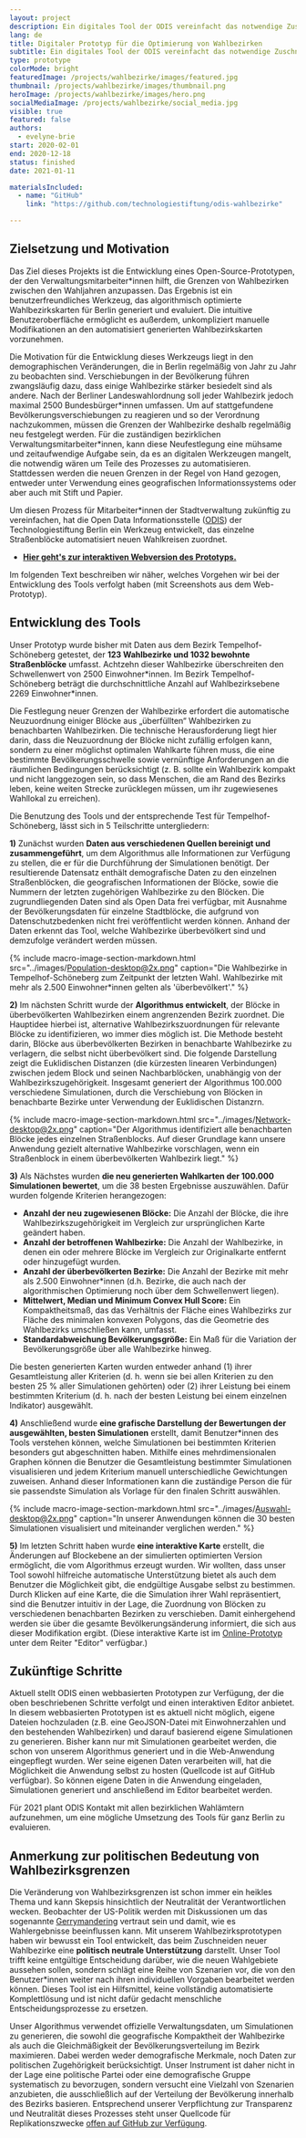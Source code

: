 ```yaml
---
layout: project
description: Ein digitales Tool der ODIS vereinfacht das notwendige Zuschneiden neuer Wahlbezirke für Verwaltungsbeschäftigte
lang: de
title: Digitaler Prototyp für die Optimierung von Wahlbezirken
subtitle: Ein digitales Tool der ODIS vereinfacht das notwendige Zuschneiden neuer Wahlbezirke für Verwaltungsbeschäftigte aufgrund von Bevölkerungsveränderungen
type: prototype
colorMode: bright
featuredImage: /projects/wahlbezirke/images/featured.jpg
thumbnail: /projects/wahlbezirke/images/thumbnail.png
heroImage: /projects/wahlbezirke/images/hero.png
socialMediaImage: /projects/wahlbezirke/social_media.jpg
visible: true
featured: false
authors:
  - evelyne-brie
start: 2020-02-01
end: 2020-12-18
status: finished
date: 2021-01-11

materialsIncluded:
  - name: "GitHub"
    link: "https://github.com/technologiestiftung/odis-wahlbezirke"

---
```


## Zielsetzung und Motivation

Das Ziel dieses Projekts ist die Entwicklung eines Open-Source-Prototypen, der den Verwaltungsmitarbeiter\*innen hilft, die Grenzen von Wahlbezirken zwischen den Wahljahren anzupassen. Das Ergebnis ist ein benutzerfreundliches Werkzeug, das algorithmisch optimierte Wahlbezirkskarten für Berlin generiert und evaluiert. Die intuitive Benutzeroberfläche ermöglicht es außerdem, unkompliziert manuelle Modifikationen an den automatisiert generierten Wahlbezirkskarten vorzunehmen. 

Die Motivation für die Entwicklung dieses Werkzeugs liegt in den demographischen Veränderungen, die in Berlin regelmäßig von Jahr zu Jahr zu beobachten sind. Verschiebungen in der Bevölkerung führen zwangsläufig dazu, dass einige Wahlbezirke stärker besiedelt sind als andere. Nach der Berliner Landeswahlordnung soll jeder Wahlbezirk jedoch maximal 2500 Bundesbürger\*innen umfassen. Um auf stattgefundene Bevölkerungsverschiebungen zu reagieren und so der Verordnung nachzukommen, müssen die Grenzen der Wahlbezirke deshalb regelmäßig neu festgelegt werden. Für die zuständigen bezirklichen Verwaltungsmitarbeiter\*innen, kann diese Neufestlegung eine mühsame und zeitaufwendige Aufgabe sein, da es an digitalen Werkzeugen mangelt, die notwendig wären um Teile des Prozesses zu automatisieren. Stattdessen werden die neuen Grenzen in der Regel von Hand gezogen, entweder unter Verwendung eines geografischen Informationssystems oder aber auch mit Stift und Papier. 

Um diesen Prozess für Mitarbeiter\*innen der Stadtverwaltung zukünftig zu vereinfachen, hat die Open Data Informationsstelle ([ODIS](https://odis-berlin.de)) der Technologiestiftung Berlin ein Werkzeug entwickelt, das einzelne Straßenblöcke automatisiert neuen Wahlkreisen zuordnet.

- **[Hier geht's zur interaktiven Webversion des Prototyps.](https://wahlbezirke.odis-berlin.de/)**

Im folgenden Text beschreiben wir näher, welches Vorgehen wir bei der Entwicklung des Tools verfolgt haben (mit Screenshots aus dem Web-Prototyp).

## Entwicklung des Tools

Unser Prototyp wurde bisher mit Daten aus dem Bezirk Tempelhof-Schöneberg getestet, der **123 Wahlbezirke und 1032 bewohnte Straßenblöcke** umfasst. Achtzehn dieser Wahlbezirke überschreiten den Schwellenwert von 2500 Einwohner\*innen. Im Bezirk Tempelhof-Schöneberg beträgt die durchschnittliche Anzahl auf Wahlbezirksebene 2269 Einwohner\*innen.

Die Festlegung neuer Grenzen der Wahlbezirke erfordert die automatische Neuzuordnung einiger Blöcke aus „überfüllten“ Wahlbezirken zu benachbarten Wahlbezirken. Die technische Herausforderung liegt hier darin, dass die Neuzuordnung der Blöcke nicht zufällig erfolgen kann, sondern zu einer möglichst optimalen Wahlkarte führen muss, die eine bestimmte Bevölkerungsschwelle sowie vernünftige Anforderungen an die räumlichen Bedingungen berücksichtigt (z. B. sollte ein Wahlbezirk kompakt und nicht langgezogen sein, so dass Menschen, die am Rand des Bezirks leben, keine weiten Strecke zurücklegen müssen, um ihr zugewiesenes Wahllokal zu erreichen). 

Die Benutzung des Tools und der entsprechende Test für Tempelhof-Schöneberg, lässt sich in 5 Teilschritte untergliedern:

**1)** Zunächst wurden **Daten aus verschiedenen Quellen bereinigt und zusammengeführt**, um dem Algorithmus alle Informationen zur Verfügung zu stellen, die er für die Durchführung der Simulationen benötigt. Der resultierende Datensatz enthält demografische Daten zu den einzelnen Straßenblöcken, die geografischen Informationen der Blöcke, sowie die Nummern der letzten zugehörigen Wahlbezirke zu den Blöcken. Die zugrundliegenden Daten sind als Open Data frei verfügbar, mit Ausnahme der Bevölkerungsdaten für einzelne Stadtblöcke, die aufgrund von Datenschutzbedenken nicht frei veröffentlicht werden können. Anhand der Daten erkennt das Tool, welche Wahlbezirke überbevölkert sind und demzufolge verändert werden müssen.

{% include macro-image-section-markdown.html src="../images/Population-desktop@2x.png" caption="Die Wahlbezirke in Tempelhof-Schöneberg zum Zeitpunkt der letzten Wahl. Wahlbezirke mit mehr als 2.500 Einwohner*innen gelten als 'überbevölkert'." %}

**2)** Im nächsten Schritt wurde der **Algorithmus entwickelt**, der Blöcke in überbevölkerten Wahlbezirken einem angrenzenden Bezirk zuordnet. Die Hauptidee hierbei ist, alternative Wahlbezirkszuordnungen für relevante Blöcke zu identifizieren, wo immer dies möglich ist. Die Methode besteht darin, Blöcke aus überbevölkerten Bezirken in benachbarte Wahlbezirke zu verlagern, die selbst nicht überbevölkert sind. Die folgende Darstellung zeigt die Euklidischen Distanzen (die kürzesten linearen Verbindungen) zwischen jedem Block und seinen Nachbarblöcken, unabhängig von der Wahlbezirkszugehörigkeit. Insgesamt generiert der Algorithmus 100.000 verschiedene Simulationen, durch die Verschiebung von Blöcken in benachbarte Bezirke unter Verwendung der Euklidischen Distanzrn.

{% include macro-image-section-markdown.html src="../images/Network-desktop@2x.png" caption="Der Algorithmus identifiziert alle benachbarten Blöcke jedes einzelnen Straßenblocks. Auf dieser Grundlage kann unsere Anwendung gezielt alternative Wahlbezirke vorschlagen, wenn ein Straßenblock in einem überbevölkerten Wahlbezirk liegt." %}

**3)** Als Nächstes wurden **die neu generierten Wahlkarten der 100.000 Simulationen bewertet**, um die 38 besten Ergebnisse auszuwählen. Dafür wurden folgende Kriterien herangezogen:

  -	**Anzahl der neu zugewiesenen Blöcke:** Die Anzahl der Blöcke, die ihre Wahlbezirkszugehörigkeit im Vergleich zur ursprünglichen Karte geändert haben.
  -	**Anzahl der betroffenen Wahlbezirke:** Die Anzahl der Wahlbezirke, in denen ein oder mehrere Blöcke im Vergleich zur Originalkarte entfernt oder hinzugefügt wurden.
  -	**Anzahl der überbevölkerten Bezirke:** Die Anzahl der Bezirke mit mehr als 2.500 Einwohner\*innen (d.h. Bezirke, die auch nach der algorithmischen Optimierung noch über dem Schwellenwert liegen).
  -	**Mittelwert, Median und Minimum Convex Hull Score:** Ein Kompaktheitsmaß, das das Verhältnis der Fläche eines Wahlbezirks zur Fläche des minimalen konvexen Polygons, das die Geometrie des Wahlbezirks umschließen kann, umfasst.
  -	**Standardabweichung Bevölkerungsgröße:** Ein Maß für die Variation der Bevölkerungsgröße über alle Wahlbezirke hinweg.

Die besten generierten Karten wurden entweder anhand (1) ihrer Gesamtleistung aller Kriterien (d. h. wenn sie bei allen Kriterien zu den besten 25 % aller Simulationen gehörten) oder (2) ihrer Leistung bei einem bestimmten Kriterium (d. h. nach der besten Leistung bei einem einzelnen Indikator) ausgewählt.

**4)** Anschließend wurde **eine grafische Darstellung der Bewertungen der ausgewählten, besten Simulationen** erstellt, damit Benutzer\*innen des Tools verstehen können, welche Simulationen bei bestimmten Kriterien besonders gut abgeschnitten haben. Mithilfe eines mehrdimensionalen Graphen können die Benutzer die Gesamtleistung bestimmter Simulationen visualisieren und jedem Kriterium manuell unterschiedliche Gewichtungen zuweisen. Anhand dieser Informationen kann die zuständige Person die für sie passendste Simulation als Vorlage für den finalen Schritt auswählen. 

{% include macro-image-section-markdown.html src="../images/Auswahl-desktop@2x.png" caption="In unserer Anwendungen können die 30 besten Simulationen visualisiert und miteinander verglichen werden." %}


**5)** Im letzten Schritt haben wurde **eine interaktive Karte** erstellt, die Änderungen auf Blockebene an der simulierten optimierten Version ermöglicht, die vom Algorithmus erzeugt wurden. Wir wollten, dass unser Tool sowohl hilfreiche automatische Unterstützung bietet als auch dem Benutzer die Möglichkeit gibt, die endgültige Ausgabe selbst zu bestimmen. Durch Klicken auf eine Karte, die die Simulation ihrer Wahl repräsentiert, sind die Benutzer intuitiv in der Lage, die Zuordnung von Blöcken zu verschiedenen benachbarten Bezirken zu verschieben. Damit einhergehend werden sie über die gesamte Bevölkerungsänderung informiert, die sich aus dieser Modifikation ergibt. (Diese interaktive Karte ist im [Online-Prototyp](http://wahlbezirke.odis-berlin.de/) unter dem Reiter "Editor" verfügbar.)


## Zukünftige Schritte

Aktuell stellt ODIS einen webbasierten Prototypen zur Verfügung, der die oben beschriebenen Schritte verfolgt und einen interaktiven Editor anbietet. In diesem webbasierten Prototypen ist es aktuell nicht möglich, eigene Dateien hochzuladen (z.B. eine GeoJSON-Datei mit Einwohnerzahlen und den bestehenden Wahlbezirken) und darauf basierend eigene Simulationen zu generieren. Bisher kann nur mit Simulationen gearbeitet werden, die schon von unserem Algorithmus generiert und in die Web-Anwendung eingepflegt wurden. Wer seine eigenen Daten verarbeiten will, hat die Möglichkeit die Anwendung selbst zu hosten (Quellcode ist auf GitHub verfügbar). So können eigene Daten in die Anwendung eingeladen, Simulationen generiert und anschließend im Editor bearbeitet werden.

Für 2021 plant ODIS Kontakt mit allen bezirklichen Wahlämtern aufzunehmen, um eine mögliche Umsetzung des Tools für ganz Berlin zu evaluieren.

## Anmerkung zur politischen Bedeutung von Wahlbezirksgrenzen

Die Veränderung von Wahlbezirksgrenzen ist schon immer ein heikles Thema und kann Skepsis hinsichtlich der Neutralität der Verantwortlichen wecken. Beobachter der US-Politik werden mit Diskussionen um das sogenannte [Gerrymandering](https://en.wikipedia.org/wiki/Gerrymandering) vertraut sein und damit, wie es Wahlergebnisse beeinflussen kann. Mit unserem Wahlbezirksprototypen haben wir bewusst ein Tool entwickelt, das beim Zuschneiden neuer Wahlbezirke eine **politisch neutrale Unterstützung** darstellt. Unser Tool trifft keine entgültige Entscheidung darüber, wie die neuen Wahlgebiete aussehen sollen, sondern schlägt eine Reihe von Szenarien vor, die von den Benutzer\*innen weiter nach ihren individuellen Vorgaben bearbeitet werden können. Dieses Tool ist ein Hilfsmittel, keine vollständig automatisierte Komplettlösung und ist nicht dafür gedacht menschliche Entscheidungsprozesse zu ersetzen.

Unser Algorithmus verwendet offizielle Verwaltungsdaten, um Simulationen zu generieren, die sowohl die geografische Kompaktheit der Wahlbezirke als auch die Gleichmäßigkeit der Bevölkerungsverteilung im Bezirk maximieren. Dabei werden weder demografische Merkmale, noch Daten zur politischen Zugehörigkeit berücksichtigt. Unser Instrument ist daher nicht in der Lage eine politische Partei oder eine demografische Gruppe systematisch zu bevorzugen, sondern versucht eine Vielzahl von Szenarien anzubieten, die ausschließlich auf der Verteilung der Bevölkerung innerhalb des Bezirks basieren. Entsprechend unserer Verpflichtung zur Transparenz und Neutralität dieses Prozesses steht unser Quellcode für Replikationszwecke [offen auf GitHub zur Verfügung](https://github.com/technologiestiftung/odis-wahlbezirke).
